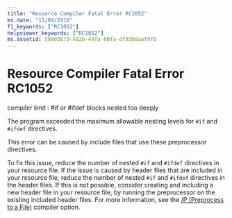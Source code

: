 ```yaml
---
title: "Resource Compiler Fatal Error RC1052"
ms.date: "11/04/2016"
f1_keywords: ["RC1052"]
helpviewer_keywords: ["RC1052"]
ms.assetid: 59803673-492b-44fa-80fa-df93b8aaf9fb
---
```

# Resource Compiler Fatal Error RC1052

compiler limit : #if or #ifdef blocks nested too deeply

The program exceeded the maximum allowable nesting levels for `#if` and `#ifdef` directives.

This error can be caused by include files that use these preprocessor directives.

To fix this issue, reduce the number of nested `#if` and `#ifdef` directives in your resource file. If the issue is caused by header files that are included in your resource file, reduce the number of nested `#if` and `#ifdef` directives in the header files. If this is not possible, consider creating and including a new header file in your resource file, by running the preprocessor on the existing included header files. For more information, see the [/P (Preprocess to a File)](../../build/reference/p-preprocess-to-a-file.md) compiler option.
